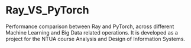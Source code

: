 # Ray_VS_PyTorch
Performance comparison between Ray and PyTorch, across different Machine Learning and Big Data related operations. It is developed as a project for the NTUA course Analysis and Design of Information Systems.
